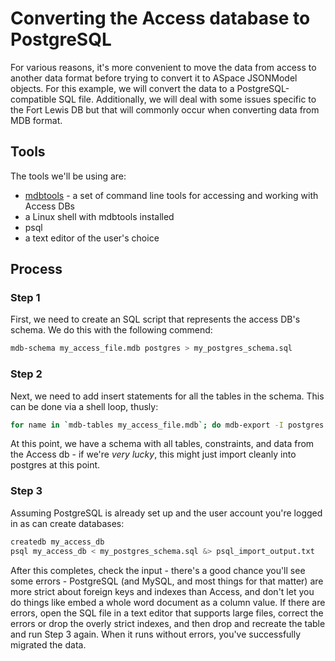 ﻿# Converting the Access database to PostgreSQLFor various reasons, it's more convenient to move the data from access to another data format before trying to convert it to ASpace JSONModel objects.  For this example, we will convert the data to a PostgreSQL-compatible SQL file.  Additionally, we will deal with some issues specific to the Fort Lewis DB but that will commonly occur when converting data from MDB format.## ToolsThe tools we'll be using are:- [mdbtools](https://github.com/mdbtools/mdbtools) - a set of command line tools for accessing and working with Access DBs- a Linux shell with mdbtools installed- psql- a text editor of the user's choice## Process### Step 1First, we need to create an SQL script that represents the access DB's schema.  We do this with the following commend:```bashmdb-schema my_access_file.mdb postgres > my_postgres_schema.sql```### Step 2Next, we need to add insert statements for all the tables in the schema.  This can be done via a shell loop, thusly:```bashfor name in `mdb-tables my_access_file.mdb`; do mdb-export -I postgres my_access_file.mdb $name >> my_postgres_schema.sql; done```At this point, we have a schema with all tables, constraints, and data from the Access db - if we're _very lucky_, this might just import cleanly into postgres at this point.### Step 3Assuming PostgreSQL is already set up and the user account you're logged in as can create databases:```bashcreatedb my_access_dbpsql my_access_db < my_postgres_schema.sql &> psql_import_output.txt```After this completes, check the input - there's a good chance you'll see some errors - PostgreSQL (and MySQL, and most things for that matter) are more strict about foreign keys and indexes than Access, and don't let you do things like embed a whole word document as a column value. If there are errors, open the SQL file in a text editor that supports large files, correct the errors or drop the overly strict indexes, and then drop and recreate the table and run Step 3 again. When it runs without errors, you've successfully migrated the data.